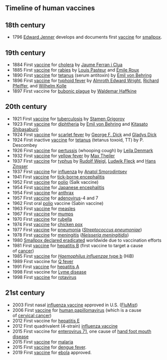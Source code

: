 <h2> Timeline of human vaccines </h2>
<h2><span id="18th_century" class="mw-headline">18th century</span></h2>
<ul>
<li>1796&nbsp;<a title="Edward Jenner" href="https://en.wikipedia.org/wiki/Edward_Jenner">Edward Jenner</a>&nbsp;develops and documents first&nbsp;<a title="Smallpox vaccine" href="https://en.wikipedia.org/wiki/Smallpox_vaccine">vaccine</a>&nbsp;for&nbsp;<a title="Smallpox" href="https://en.wikipedia.org/wiki/Smallpox">smallpox</a>.</li>
</ul>
<h2><span id="19th_century" class="mw-headline">19th century</span></h2>
<ul>
<li>1884 First&nbsp;<a title="Cholera vaccine" href="https://en.wikipedia.org/wiki/Cholera_vaccine">vaccine</a>&nbsp;for&nbsp;<a title="Cholera" href="https://en.wikipedia.org/wiki/Cholera">cholera</a>&nbsp;by&nbsp;<a title="Jaume Ferran i Clua" href="https://en.wikipedia.org/wiki/Jaume_Ferran_i_Clua">Jaume Ferran i Clua</a></li>
<li>1885 First&nbsp;<a title="Rabies vaccine" href="https://en.wikipedia.org/wiki/Rabies_vaccine">vaccine</a>&nbsp;for&nbsp;<a title="Rabies" href="https://en.wikipedia.org/wiki/Rabies">rabies</a>&nbsp;by&nbsp;<a title="Louis Pasteur" href="https://en.wikipedia.org/wiki/Louis_Pasteur">Louis Pasteur</a>&nbsp;and&nbsp;<a class="mw-redirect" title="&Eacute;mile Roux" href="https://en.wikipedia.org/wiki/%C3%89mile_Roux">&Eacute;mile Roux</a></li>
<li>1890 First&nbsp;<a title="Tetanus vaccine" href="https://en.wikipedia.org/wiki/Tetanus_vaccine">vaccine</a>&nbsp;for&nbsp;<a title="Tetanus" href="https://en.wikipedia.org/wiki/Tetanus">tetanus</a>&nbsp;(serum antitoxin) by&nbsp;<a title="Emil von Behring" href="https://en.wikipedia.org/wiki/Emil_von_Behring">Emil von Behring</a></li>
<li>1896 First&nbsp;<a title="Typhoid vaccine" href="https://en.wikipedia.org/wiki/Typhoid_vaccine">vaccine</a>&nbsp;for&nbsp;<a title="Typhoid fever" href="https://en.wikipedia.org/wiki/Typhoid_fever">typhoid fever</a>&nbsp;by&nbsp;<a class="mw-redirect" title="Almroth Edward Wright" href="https://en.wikipedia.org/wiki/Almroth_Edward_Wright">Almroth Edward Wright</a>,&nbsp;<a title="Richard Friedrich Johannes Pfeiffer" href="https://en.wikipedia.org/wiki/Richard_Friedrich_Johannes_Pfeiffer">Richard Pfeiffer</a>, and&nbsp;<a title="Wilhelm Kolle" href="https://en.wikipedia.org/wiki/Wilhelm_Kolle">Wilhelm Kolle</a></li>
<li>1897 First vaccine for&nbsp;<a title="Bubonic plague" href="https://en.wikipedia.org/wiki/Bubonic_plague">bubonic plague</a>&nbsp;by&nbsp;<a title="Waldemar Haffkine" href="https://en.wikipedia.org/wiki/Waldemar_Haffkine">Waldemar Haffkine</a></li>
</ul>
<h2><span id="20th_century" class="mw-headline">20th century</span></h2>
<ul>
<li>1921 First&nbsp;<a title="BCG vaccine" href="https://en.wikipedia.org/wiki/BCG_vaccine">vaccine</a>&nbsp;for&nbsp;<a title="Tuberculosis" href="https://en.wikipedia.org/wiki/Tuberculosis">tuberculosis</a>&nbsp;by&nbsp;<a title="Stamen Grigorov" href="https://en.wikipedia.org/wiki/Stamen_Grigorov">Stamen Grigorov</a></li>
<li>1923 First&nbsp;<a title="Diphtheria vaccine" href="https://en.wikipedia.org/wiki/Diphtheria_vaccine">vaccine</a>&nbsp;for&nbsp;<a title="Diphtheria" href="https://en.wikipedia.org/wiki/Diphtheria">diphtheria</a>&nbsp;by&nbsp;<a title="Emil von Behring" href="https://en.wikipedia.org/wiki/Emil_von_Behring">Emil von Behring</a>&nbsp;and&nbsp;<a title="Kitasato Shibasaburō" href="https://en.wikipedia.org/wiki/Kitasato_Shibasabur%C5%8D">Kitasato Shibasaburō</a></li>
<li>1924 First&nbsp;<a title="Scarlet fever" href="https://en.wikipedia.org/wiki/Scarlet_fever#Prevention">vaccine</a>&nbsp;for&nbsp;<a title="Scarlet fever" href="https://en.wikipedia.org/wiki/Scarlet_fever">scarlet fever</a>&nbsp;by&nbsp;<a class="mw-redirect" title="George F. Dick" href="https://en.wikipedia.org/wiki/George_F._Dick">George F. Dick</a>&nbsp;and&nbsp;<a title="Gladys Dick" href="https://en.wikipedia.org/wiki/Gladys_Dick">Gladys Dick</a></li>
<li>1924 First inactive&nbsp;<a title="Tetanus vaccine" href="https://en.wikipedia.org/wiki/Tetanus_vaccine">vaccine</a>&nbsp;for&nbsp;<a title="Tetanus" href="https://en.wikipedia.org/wiki/Tetanus">tetanus</a>&nbsp;(tetanus toxoid, TT) by P. Descombey</li>
<li>1926 First&nbsp;<a title="Pertussis vaccine" href="https://en.wikipedia.org/wiki/Pertussis_vaccine">vaccine</a>&nbsp;for&nbsp;<a class="mw-redirect" title="Pertussis" href="https://en.wikipedia.org/wiki/Pertussis">pertussis</a>&nbsp;(whooping cough) by&nbsp;<a title="Leila Denmark" href="https://en.wikipedia.org/wiki/Leila_Denmark">Leila Denmark</a></li>
<li>1932 First&nbsp;<a title="Yellow fever vaccine" href="https://en.wikipedia.org/wiki/Yellow_fever_vaccine">vaccine</a>&nbsp;for&nbsp;<a title="Yellow fever" href="https://en.wikipedia.org/wiki/Yellow_fever">yellow fever</a>&nbsp;by&nbsp;<a title="Max Theiler" href="https://en.wikipedia.org/wiki/Max_Theiler">Max Theiler</a></li>
<li>1937 First&nbsp;<a title="Typhus vaccine" href="https://en.wikipedia.org/wiki/Typhus_vaccine">vaccine</a>&nbsp;for&nbsp;<a title="Typhus" href="https://en.wikipedia.org/wiki/Typhus">typhus</a>&nbsp;by&nbsp;<a title="Rudolf Weigl" href="https://en.wikipedia.org/wiki/Rudolf_Weigl">Rudolf Weigl</a>,&nbsp;<a title="Ludwik Fleck" href="https://en.wikipedia.org/wiki/Ludwik_Fleck">Ludwik Fleck</a>&nbsp;and&nbsp;<a title="Hans Zinsser" href="https://en.wikipedia.org/wiki/Hans_Zinsser">Hans Zinsser</a></li>
<li>1937 First&nbsp;<a title="Influenza vaccine" href="https://en.wikipedia.org/wiki/Influenza_vaccine">vaccine</a>&nbsp;for&nbsp;<a title="Influenza" href="https://en.wikipedia.org/wiki/Influenza">influenza</a>&nbsp;by&nbsp;<a class="new" title="Anatol Smorodintsev (page does not exist)" href="https://en.wikipedia.org/w/index.php?title=Anatol_Smorodintsev&amp;action=edit&amp;redlink=1">Anatol Smorodintsev</a></li>
<li>1941 First&nbsp;<a title="Tick-borne encephalitis vaccine" href="https://en.wikipedia.org/wiki/Tick-borne_encephalitis_vaccine">vaccine</a>&nbsp;for&nbsp;<a title="Tick-borne encephalitis" href="https://en.wikipedia.org/wiki/Tick-borne_encephalitis">tick-borne encephalitis</a></li>
<li>1952 First&nbsp;<a title="Polio vaccine" href="https://en.wikipedia.org/wiki/Polio_vaccine">vaccine</a>&nbsp;for&nbsp;<a title="Polio" href="https://en.wikipedia.org/wiki/Polio">polio</a>&nbsp;(Salk vaccine)</li>
<li>1954 First&nbsp;<a title="Japanese encephalitis vaccine" href="https://en.wikipedia.org/wiki/Japanese_encephalitis_vaccine">vaccine</a>&nbsp;for&nbsp;<a title="Japanese encephalitis" href="https://en.wikipedia.org/wiki/Japanese_encephalitis">Japanese encephalitis</a></li>
<li>1954 First&nbsp;<a title="Anthrax vaccines" href="https://en.wikipedia.org/wiki/Anthrax_vaccines">vaccine</a>&nbsp;for&nbsp;<a class="mw-redirect" title="Anthrax disease" href="https://en.wikipedia.org/wiki/Anthrax_disease">anthrax</a></li>
<li>1957 First&nbsp;<a title="Adenovirus vaccine" href="https://en.wikipedia.org/wiki/Adenovirus_vaccine">vaccine</a>&nbsp;for&nbsp;<a class="mw-redirect" title="Adenovirus" href="https://en.wikipedia.org/wiki/Adenovirus">adenovirus</a>-4 and 7</li>
<li>1962 First oral&nbsp;<a title="Polio" href="https://en.wikipedia.org/wiki/Polio">polio</a>&nbsp;vaccine (Sabin vaccine)</li>
<li>1963 First&nbsp;<a title="Measles vaccine" href="https://en.wikipedia.org/wiki/Measles_vaccine">vaccine</a>&nbsp;for&nbsp;<a title="Measles" href="https://en.wikipedia.org/wiki/Measles">measles</a></li>
<li>1967 First&nbsp;<a title="Mumps vaccine" href="https://en.wikipedia.org/wiki/Mumps_vaccine">vaccine</a>&nbsp;for&nbsp;<a title="Mumps" href="https://en.wikipedia.org/wiki/Mumps">mumps</a></li>
<li>1970 First&nbsp;<a title="Rubella vaccine" href="https://en.wikipedia.org/wiki/Rubella_vaccine">vaccine</a>&nbsp;for&nbsp;<a title="Rubella" href="https://en.wikipedia.org/wiki/Rubella">rubella</a></li>
<li>1974 First&nbsp;<a title="Varicella vaccine" href="https://en.wikipedia.org/wiki/Varicella_vaccine">vaccine</a>&nbsp;for&nbsp;<a class="mw-redirect" title="Chicken pox" href="https://en.wikipedia.org/wiki/Chicken_pox">chicken pox</a></li>
<li>1977 First&nbsp;<a title="Pneumococcal vaccine" href="https://en.wikipedia.org/wiki/Pneumococcal_vaccine">vaccine</a>&nbsp;for&nbsp;<a title="Pneumonia" href="https://en.wikipedia.org/wiki/Pneumonia">pneumonia</a>&nbsp;(<em><a title="Streptococcus pneumoniae" href="https://en.wikipedia.org/wiki/Streptococcus_pneumoniae">Streptococcus pneumoniae</a></em>)</li>
<li>1978 First&nbsp;<a title="Meningococcal vaccine" href="https://en.wikipedia.org/wiki/Meningococcal_vaccine">vaccine</a>&nbsp;for&nbsp;<a title="Meningitis" href="https://en.wikipedia.org/wiki/Meningitis">meningitis</a>&nbsp;(<em><a title="Neisseria meningitidis" href="https://en.wikipedia.org/wiki/Neisseria_meningitidis">Neisseria meningitidis</a></em>)</li>
<li>1980&nbsp;<a title="Eradication of infectious diseases" href="https://en.wikipedia.org/wiki/Eradication_of_infectious_diseases#Smallpox">Smallpox declared eradicated</a>&nbsp;worldwide due to vaccination efforts</li>
<li>1981 First&nbsp;<a title="Hepatitis B vaccine" href="https://en.wikipedia.org/wiki/Hepatitis_B_vaccine">vaccine</a>&nbsp;for&nbsp;<a title="Hepatitis B" href="https://en.wikipedia.org/wiki/Hepatitis_B">hepatitis B</a>&nbsp;(first vaccine to target a cause of&nbsp;<a title="Cancer" href="https://en.wikipedia.org/wiki/Cancer">cancer</a>)</li>
<li>1985 First&nbsp;<a title="Hib vaccine" href="https://en.wikipedia.org/wiki/Hib_vaccine">vaccine</a>&nbsp;for&nbsp;<a class="mw-redirect" title="Haemophilus influenzae type b" href="https://en.wikipedia.org/wiki/Haemophilus_influenzae_type_b"><em>Haemophilus influenzae</em>&nbsp;type b</a>&nbsp;(HiB)</li>
<li>1989 First vaccine for&nbsp;<a title="Q fever" href="https://en.wikipedia.org/wiki/Q_fever">Q fever</a></li>
<li>1991 First&nbsp;<a title="Hepatitis A vaccine" href="https://en.wikipedia.org/wiki/Hepatitis_A_vaccine">vaccine</a>&nbsp;for&nbsp;<a title="Hepatitis A" href="https://en.wikipedia.org/wiki/Hepatitis_A">hepatitis A</a></li>
<li>1998 First vaccine for&nbsp;<a title="Lyme disease" href="https://en.wikipedia.org/wiki/Lyme_disease">Lyme disease</a></li>
<li>1998 First&nbsp;<a title="Rotavirus vaccine" href="https://en.wikipedia.org/wiki/Rotavirus_vaccine">vaccine</a>&nbsp;for&nbsp;<a title="Rotavirus" href="https://en.wikipedia.org/wiki/Rotavirus">rotavirus</a></li>
</ul>
<h2><span id="21st_century" class="mw-headline">21st century</span></h2>
<ul>
<li>2003 First nasal&nbsp;<a title="Influenza vaccine" href="https://en.wikipedia.org/wiki/Influenza_vaccine">influenza vaccine</a>&nbsp;approved in U.S. (<a class="mw-redirect" title="FluMist" href="https://en.wikipedia.org/wiki/FluMist">FluMist</a>)</li>
<li>2006 First&nbsp;<a title="HPV vaccine" href="https://en.wikipedia.org/wiki/HPV_vaccine">vaccine</a>&nbsp;for&nbsp;<a class="mw-redirect" title="Human papillomavirus" href="https://en.wikipedia.org/wiki/Human_papillomavirus">human papillomavirus</a>&nbsp;(which is a cause of&nbsp;<a title="Cervical cancer" href="https://en.wikipedia.org/wiki/Cervical_cancer">cervical cancer</a>)</li>
<li>2012 First vaccine for&nbsp;<a title="Hepatitis E" href="https://en.wikipedia.org/wiki/Hepatitis_E">hepatitis E</a></li>
<li>2012 First quadrivalent (4-strain)&nbsp;<a title="Influenza vaccine" href="https://en.wikipedia.org/wiki/Influenza_vaccine">influenza vaccine</a></li>
<li>2015 First vaccine for&nbsp;<a title="Enterovirus 71" href="https://en.wikipedia.org/wiki/Enterovirus_71">enterovirus 71</a>, one cause of&nbsp;<a class="mw-redirect" title="Hand foot mouth disease" href="https://en.wikipedia.org/wiki/Hand_foot_mouth_disease">hand foot mouth disease</a></li>
<li>2015 First&nbsp;<a title="Malaria vaccine" href="https://en.wikipedia.org/wiki/Malaria_vaccine">vaccine</a>&nbsp;for&nbsp;<a title="Malaria" href="https://en.wikipedia.org/wiki/Malaria">malaria</a></li>
<li>2015 First&nbsp;<a title="Dengue vaccine" href="https://en.wikipedia.org/wiki/Dengue_vaccine">vaccine</a>&nbsp;for&nbsp;<a title="Dengue fever" href="https://en.wikipedia.org/wiki/Dengue_fever">dengue fever</a>.</li>
<li>2019 First&nbsp;<a title="Ebola vaccine" href="https://en.wikipedia.org/wiki/Ebola_vaccine">vaccine</a>&nbsp;for&nbsp;<a title="Ebola" href="https://en.wikipedia.org/wiki/Ebola">ebola</a>&nbsp;approved.</li>
</ul>
